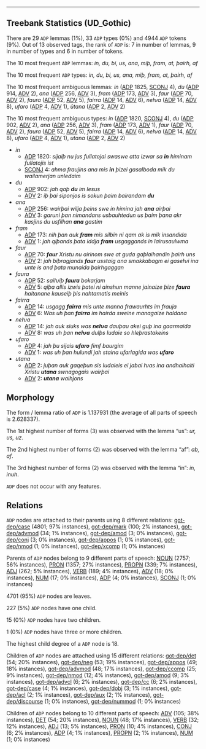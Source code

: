 

--------------------------------------------------------------------------------

## Treebank Statistics (UD_Gothic)

There are 29 `ADP` lemmas (1%), 33 `ADP` types (0%) and 4944 `ADP` tokens (9%).
Out of 13 observed tags, the rank of `ADP` is: 7 in number of lemmas, 9 in number of types and 6 in number of tokens.

The 10 most frequent `ADP` lemmas: <em>in, du, bi, us, ana, miþ, fram, at, þairh, af</em>

The 10 most frequent `ADP` types:  <em>in, du, bi, us, ana, miþ, fram, at, þairh, af</em>

The 10 most frequent ambiguous lemmas: <em>in</em> ([ADP]() 1825, [SCONJ]() 4), <em>du</em> ([ADP]() 914, [ADV]() 2), <em>ana</em> ([ADP]() 256, [ADV]() 3), <em>fram</em> ([ADP]() 173, [ADV]() 3), <em>faur</em> ([ADP]() 70, [ADV]() 2), <em>faura</em> ([ADP]() 52, [ADV]() 5), <em>fairra</em> ([ADP]() 14, [ADV]() 6), <em>neƕa</em> ([ADP]() 14, [ADV]() 8), <em>ufaro</em> ([ADP]() 4, [ADV]() 1), <em>ūtana</em> ([ADP]() 2, [ADV]() 2)

The 10 most frequent ambiguous types:  <em>in</em> ([ADP]() 1820, [SCONJ]() 4), <em>du</em> ([ADP]() 902, [ADV]() 2), <em>ana</em> ([ADP]() 256, [ADV]() 3), <em>fram</em> ([ADP]() 173, [ADV]() 1), <em>faur</em> ([ADP]() 70, [ADV]() 2), <em>faura</em> ([ADP]() 52, [ADV]() 5), <em>fairra</em> ([ADP]() 14, [ADV]() 6), <em>neƕa</em> ([ADP]() 14, [ADV]() 8), <em>ufaro</em> ([ADP]() 4, [ADV]() 1), <em>utana</em> ([ADP]() 2, [ADV]() 2)


* <em>in</em>
  * [ADP]() 1820: <em>sijaiþ nu jus fullatojai swaswe atta izwar sa <b>in</b> himinam fullatojis ist</em>
  * [SCONJ]() 4: <em>ahma fraujins ana mis <b>in</b> þizei gasalboda mik du wailamerjan unledaim</em>
* <em>du</em>
  * [ADP]() 902: <em>jah qaþ <b>du</b> im Iesus</em>
  * [ADV]() 2: <em>iþ þai siponjos is sokun þaim bairandam <b>du</b></em>
* <em>ana</em>
  * [ADP]() 256: <em>wairþai wilja þeins swe in himina jah <b>ana</b> airþai</em>
  * [ADV]() 3: <em>garuni þan nimandans usbauhtedun us þaim þana akr kasjins du usfilhan <b>ana</b> gastim</em>
* <em>fram</em>
  * [ADP]() 173: <em>nih þan auk <b>fram</b> mis silbin ni qam ak is mik insandida</em>
  * [ADV]() 1: <em>jah qiþands þata iddja <b>fram</b> usgaggands in Iairusaulwma</em>
* <em>faur</em>
  * [ADP]() 70: <em><b>faur</b> Xristu nu airinom swe at guda gaþlaihandin þairh uns</em>
  * [ADV]() 2: <em>jah biþragjands <b>faur</b> usstaig ana smakkabagm ei gaseƕi ina unte is and þata munaida þairhgaggan</em>
* <em>faura</em>
  * [ADP]() 52: <em>saiƕiþ <b>faura</b> bokarjam</em>
  * [ADV]() 5: <em>qiþa allis izwis þatei ni ainshun manne jainaize þize <b>faura</b> haitanane kauseiþ þis nahtamatis meinis</em>
* <em>fairra</em>
  * [ADP]() 14: <em>usgagg <b>fairra</b> mis unte manna frawaurhts im frauja</em>
  * [ADV]() 6: <em>Was uh þan <b>fairra</b> im hairda sweine managaize haldana</em>
* <em>neƕa</em>
  * [ADP]() 14: <em>jah auk siuks was <b>neƕa</b> dauþau akei guþ ina gaarmaida</em>
  * [ADV]() 8: <em>was uh þan <b>neƕa</b> dulþs Iudaie so hleþrastakeins</em>
* <em>ufaro</em>
  * [ADP]() 4: <em>jah þu sijais <b>ufaro</b> fimf baurgim</em>
  * [ADV]() 1: <em>was uh þan hulundi jah staina ufarlagida was <b>ufaro</b></em>
* <em>utana</em>
  * [ADP]() 2: <em>juþan auk gaqeþun sis Iudaieis ei jabai ƕas ina andhaihaiti Xristu <b>utana</b> swnagogais wairþai</em>
  * [ADV]() 2: <em><b>utana</b> waihjons</em>

## Morphology

The form / lemma ratio of `ADP` is 1.137931 (the average of all parts of speech is 2.628337).

The 1st highest number of forms (3) was observed with the lemma “us”: <em>ur, us, uz</em>.

The 2nd highest number of forms (2) was observed with the lemma “af”: <em>ab, af</em>.

The 3rd highest number of forms (2) was observed with the lemma “in”: <em>in, inuh</em>.

`ADP` does not occur with any features.


## Relations

`ADP` nodes are attached to their parents using 8 different relations: [got-dep/case]() (4801; 97% instances), [got-dep/mark]() (100; 2% instances), [got-dep/advmod]() (34; 1% instances), [got-dep/amod]() (3; 0% instances), [got-dep/conj]() (3; 0% instances), [got-dep/appos]() (1; 0% instances), [got-dep/nmod]() (1; 0% instances), [got-dep/xcomp]() (1; 0% instances)

Parents of `ADP` nodes belong to 9 different parts of speech: [NOUN]() (2757; 56% instances), [PRON]() (1357; 27% instances), [PROPN]() (339; 7% instances), [ADJ]() (262; 5% instances), [VERB]() (189; 4% instances), [ADV]() (18; 0% instances), [NUM]() (17; 0% instances), [ADP]() (4; 0% instances), [SCONJ]() (1; 0% instances)

4701 (95%) `ADP` nodes are leaves.

227 (5%) `ADP` nodes have one child.

15 (0%) `ADP` nodes have two children.

1 (0%) `ADP` nodes have three or more children.

The highest child degree of a `ADP` node is 18.

Children of `ADP` nodes are attached using 15 different relations: [got-dep/det]() (54; 20% instances), [got-dep/neg]() (53; 19% instances), [got-dep/appos]() (49; 18% instances), [got-dep/advmod]() (48; 17% instances), [got-dep/ccomp]() (25; 9% instances), [got-dep/nmod]() (12; 4% instances), [got-dep/amod]() (9; 3% instances), [got-dep/advcl]() (6; 2% instances), [got-dep/cc]() (6; 2% instances), [got-dep/case]() (4; 1% instances), [got-dep/dobj]() (3; 1% instances), [got-dep/acl]() (2; 1% instances), [got-dep/aux]() (2; 1% instances), [got-dep/discourse]() (1; 0% instances), [got-dep/nummod]() (1; 0% instances)

Children of `ADP` nodes belong to 10 different parts of speech: [ADV]() (105; 38% instances), [DET]() (54; 20% instances), [NOUN]() (48; 17% instances), [VERB]() (32; 12% instances), [ADJ]() (13; 5% instances), [PRON]() (10; 4% instances), [CONJ]() (6; 2% instances), [ADP]() (4; 1% instances), [PROPN]() (2; 1% instances), [NUM]() (1; 0% instances)

